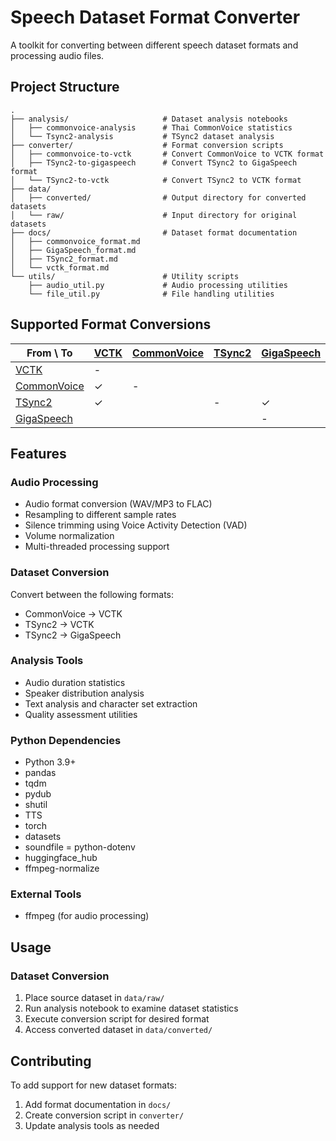 # Speech Dataset Format Converter

A toolkit for converting between different speech dataset formats and processing audio files.

## Project Structure

```plaintext
.
├── analysis/                     # Dataset analysis notebooks
│   ├── commonvoice-analysis      # Thai CommonVoice statistics 
│   └── Tsync2-analysis           # TSync2 dataset analysis
├── converter/                    # Format conversion scripts
│   ├── commonvoice-to-vctk       # Convert CommonVoice to VCTK format
│   ├── TSync2-to-gigaspeech      # Convert TSync2 to GigaSpeech format
│   └── TSync2-to-vctk            # Convert TSync2 to VCTK format
├── data/
│   ├── converted/                # Output directory for converted datasets
│   └── raw/                      # Input directory for original datasets
├── docs/                         # Dataset format documentation
│   ├── commonvoice_format.md
│   ├── GigaSpeech_format.md
│   ├── TSync2_format.md
│   └── vctk_format.md
└── utils/                        # Utility scripts
    ├── audio_util.py             # Audio processing utilities
    └── file_util.py              # File handling utilities
```

## Supported Format Conversions

| From \ To                                 | [VCTK](docs/VCTK_format.md) | [CommonVoice](docs/CommonVoice_format.md) | [TSync2](docs/TSync2_format.md) | [GigaSpeech](docs/GigaSpeech_format.md) |
| ----------------------------------------- | --------------------------- | ----------------------------------------- | ------------------------------- | --------------------------------------- |
| [VCTK](docs/vctk_format.md)               | -                           |                                           |                                 |                                         |
| [CommonVoice](docs/CommonVoice_format.md) | ✓                           | -                                         |                                 |                                         |
| [TSync2](docs/TSync2_format.md)           | ✓                           |                                           | -                               | ✓                                       |
| [GigaSpeech](docs/GigaSpeech_format.md)   |                             |                                           |                                 | -                                       |

## Features

### Audio Processing

- Audio format conversion (WAV/MP3 to FLAC)
- Resampling to different sample rates
- Silence trimming using Voice Activity Detection (VAD)
- Volume normalization
- Multi-threaded processing support

### Dataset Conversion

Convert between the following formats:

- CommonVoice → VCTK
- TSync2 → VCTK
- TSync2 → GigaSpeech

### Analysis Tools

- Audio duration statistics
- Speaker distribution analysis
- Text analysis and character set extraction
- Quality assessment utilities

### Python Dependencies

- Python 3.9+
- pandas
- tqdm
- pydub
- shutil
- TTS
- torch
- datasets
- soundfile
= python-dotenv
- huggingface_hub
- ffmpeg-normalize

### External Tools

- ffmpeg (for audio processing)

## Usage

### Dataset Conversion

1. Place source dataset in `data/raw/`
2. Run analysis notebook to examine dataset statistics
3. Execute conversion script for desired format
4. Access converted dataset in `data/converted/`

## Contributing

To add support for new dataset formats:

1. Add format documentation in `docs/`
2. Create conversion script in `converter/`
3. Update analysis tools as needed
